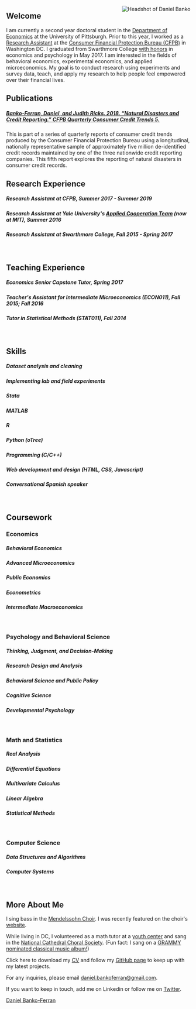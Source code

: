 <p>
<img src="https://twitter.com/danieljbanko/photo" alt="Headshot of Daniel Banko" style="float:right;">
</p>

## Welcome
I am currently a second year doctoral student in the [Department of Economics](https://www.econ.pitt.edu/) at the University of Pittsburgh. Prior to this year, I worked as a [Research Assistant](https://www.consumerfinance.gov/about-us/careers/students-and-graduates/) at the [Consumer Financial Protection Bureau (CFPB)](https://www.consumerfinance.gov/about-us/the-bureau/bureau-structure/research-markets-regulation/) in Washington DC. I graduated from Swarthmore College [with honors](https://www.swarthmore.edu/honors-program) in economics and psychology in May 2017. I am interested in the fields of behavioral economics, experimental economics, and applied microeconomics. My goal is to conduct research using experiments and survey data, teach, and apply my research to help people feel empowered over their financial lives.
<br>

## Publications
##### [Banko-Ferran, Daniel, and Judith Ricks. 2018. “Natural Disasters and Credit Reporting.” CFPB Quarterly Consumer Credit Trends 5. ](https://www.consumerfinance.gov/about-us/blog/natural-disaster-assistance-reported-minority-credit-records-among-potentially-affected-consumers/)
This is part of a series of quarterly reports of consumer credit trends produced by the Consumer Financial Protection Bureau using a longitudinal, nationally representative sample of approximately five million de-identified credit records maintained by one of the three nationwide credit reporting companies. This fifth report explores the reporting of natural disasters in consumer credit records.
<br>

## Research Experience
##### Research Assistant at CFPB, Summer 2017 - Summer 2019
##### Research Assistant at Yale University's [Applied Cooperation Team](https://cooperation.mit.edu/) (now at MIT), Summer 2016
##### Research Assistant at Swarthmore College, Fall 2015 - Spring 2017
<br>

## Teaching Experience
##### Economics Senior Capstone Tutor, Spring 2017
##### Teacher's Assistant for Intermediate Microeconomics (ECON011), Fall 2015; Fall 2016
##### Tutor in Statistical Methods (STAT011), Fall 2014
<br>

## Skills
##### Dataset analysis and cleaning
##### Implementing lab and field experiments
##### Stata
##### MATLAB
##### R
##### Python (oTree)
##### Programming (C/C++)
##### Web development and design (HTML, CSS, Javascript)
##### Conversational Spanish speaker
<br>

## Coursework
### Economics
##### Behavioral Economics
##### Advanced Microeconomics
##### Public Economics
##### Econometrics
##### Intermediate Macroeconomics
<br>

### Psychology and Behavioral Science
##### Thinking, Judgment, and Decision-Making
##### Research Design and Analysis
##### Behavioral Science and Public Policy
##### Cognitive Science
##### Developmental Psychology
<br>

### Math and Statistics
##### Real Analysis
##### Differential Equations
##### Multivariate Calculus
##### Linear Algebra
##### Statistical Methods
<br>

### Computer Science
##### Data Structures and Algorithms
##### Computer Systems
<br>

## More About Me

I sing bass in the [Mendelssohn Choir](https://www.themendelssohn.org/). I was recently featured on the choir's [website](https://www.themendelssohn.org/about/meet-the-singers/).

While living in DC, I volunteered as a math tutor at a [youth center](https://www.northstartutoring.org/) and sang in the [National Cathedral Choral Society](http://www.cathedralchoralsociety.org/chorus). (Fun fact: I sang on a [GRAMMY nominated classical music album!](https://www.grammy.com/grammys/awards/winners-nominees/107))

Click here to download my [CV](https://www.dropbox.com/s/a0rruy04juz677g/dbanko_cv.docx?dl=0) and follow my [GitHub page](https://github.com/danielbanko) to keep up with my latest projects.

For any inquiries, please email <a href="mailto:daniel.bankoferran@gmail.com?" target="_top">daniel.bankoferran@gmail.com</a>.

If you want to keep in touch, add me on Linkedin or follow me on [Twitter](https://twitter.com/danieljbanko). <script type="text/javascript" src="https://platform.linkedin.com/badges/js/profile.js" async defer></script>

<div class="LI-profile-badge" data-version="v1" data-size="medium" data-locale="en_US" data-type="horizontal" data-theme="light" data-vanity="daniel-banko-ferran-4584b951"><a class="LI-simple-link" href='https://www.linkedin.com/in/daniel-banko-ferran-4584b951?trk=profile-badge'>Daniel Banko-Ferran</a></div>
